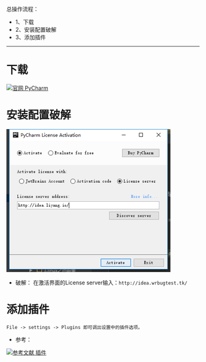 总操作流程：
- 1、下载
- 2、安装配置破解
- 3、添加插件

----------
# 下载
[![](https://img.shields.io/badge/官网-PyCharm-red.svg "官网 PyCharm")](http://www.jetbrains.com/pycharm/download/previous.html)


# 安装配置破解
![](image/2-1.png)

- 破解：
在激活界面的License server输入：`http://idea.wrbugtest.tk/`
# 添加插件
```
File -> settings -> Plugins 即可调出设置中的插件选项。
```
- 参考：

[![](https://img.shields.io/badge/参考文献-插件-yellow.svg "参考文献 插件")](https://www.zhihu.com/question/22437385)
